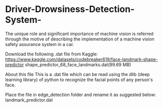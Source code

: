 # Driver-Drowsiness-Detection-System-
The unique role and significant importance of machine vision is referred through the motive of describing the implementation of a machine vision safety assurance system in a car. 


Download the following .dat file from Kaggle: https://www.kaggle.com/datasets/codebreaker619/face-landmark-shape-predictor
shape_predictor_68_face_landmarks.dat(99.69 MB)

About this file
This is a .dat file which can be read using the dlib (deep learning library) of python to recognize the facial points of any person's face.

Place the file in edge_detection folder and rename it as suggested below:
landmark_predictor.dat 
